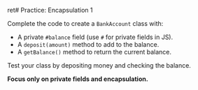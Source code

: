 ret# Practice: Encapsulation 1

Complete the code to create a `BankAccount` class with:
- A private `#balance` field (use `#` for private fields in JS).
- A `deposit(amount)` method to add to the balance.
- A `getBalance()` method to return the current balance.

Test your class by depositing money and checking the balance.

**Focus only on private fields and encapsulation.**
